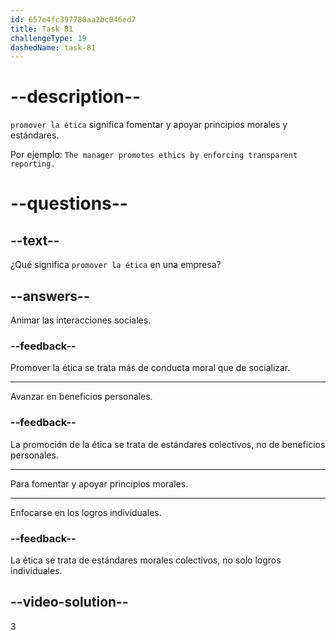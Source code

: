 ```yaml
---
id: 657e4fc397780aa2bc046ed7
title: Task 81
challengeType: 19
dashedName: task-81
---
```


# --description--

`promover la ética` significa fomentar y apoyar principios morales y estándares.

Por ejemplo: `The manager promotes ethics by enforcing transparent reporting.`

# --questions--

## --text--

¿Qué significa `promover la ética` en una empresa?

## --answers--

Animar las interacciones sociales.

### --feedback--

Promover la ética se trata más de conducta moral que de socializar.

---

Avanzar en beneficios personales.

### --feedback--

La promoción de la ética se trata de estándares colectivos, no de beneficios personales.

---

Para fomentar y apoyar principios morales.

---

Enfocarse en los logros individuales.

### --feedback--

La ética se trata de estándares morales colectivos, no solo logros individuales.

## --video-solution--

3
